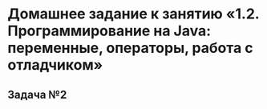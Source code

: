 # Домашнее задание к занятию «1.2. Программирование на Java: переменные, операторы, работа с отладчиком»
## Задача №2